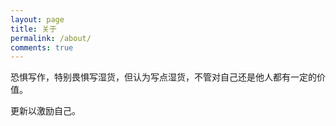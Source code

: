 ```yaml
---
layout: page
title: 关于
permalink: /about/
comments: true
---
```


恐惧写作，特别畏惧写湿货，但认为写点湿货，不管对自己还是他人都有一定的价值。

更新以激励自己。
